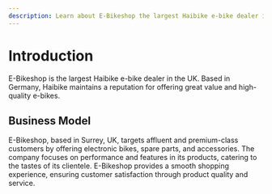 ```yaml
---
description: Learn about E-Bikeshop the largest Haibike e-bike dealer in the UK. Based in Germany, Haibike maintains a reputation for offering great value and high-quality e-bikes.
---
```


# Introduction
E-Bikeshop is the largest Haibike e-bike dealer in the UK. Based in Germany, Haibike maintains a reputation for offering great value and high-quality e-bikes.

## Business Model
E-Bikeshop, based in Surrey, UK, targets affluent and premium-class customers by offering electronic bikes, spare parts, and accessories. The company focuses on performance and features in its products, catering to the tastes of its clientele. E-Bikeshop provides a smooth shopping experience, ensuring customer satisfaction through product quality and service.

